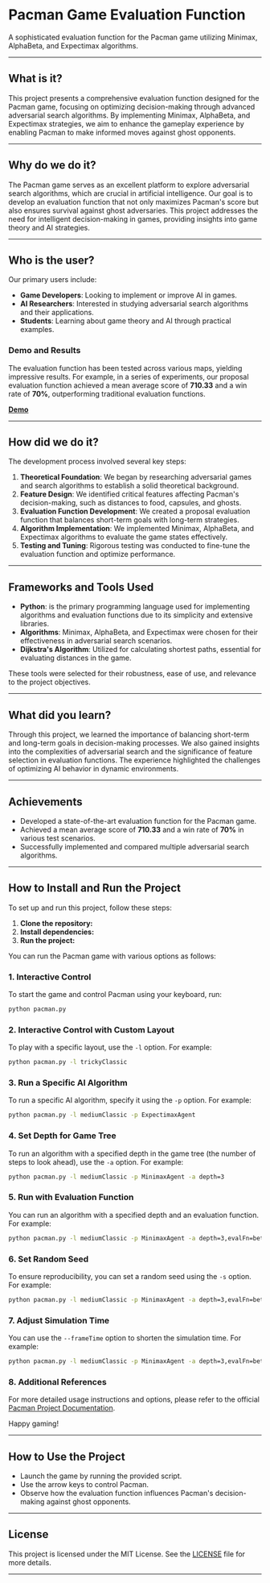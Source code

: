 # **Pacman Game Evaluation Function**

A sophisticated evaluation function for the Pacman game utilizing Minimax, AlphaBeta, and Expectimax algorithms.

---
## What is it?

This project presents a comprehensive evaluation function designed for the Pacman game, focusing on optimizing decision-making through advanced adversarial search algorithms. By implementing Minimax, AlphaBeta, and Expectimax strategies, we aim to enhance the gameplay experience by enabling Pacman to make informed moves against ghost opponents.

---
## Why do we do it?

The Pacman game serves as an excellent platform to explore adversarial search algorithms, which are crucial in artificial intelligence. Our goal is to develop an evaluation function that not only maximizes Pacman's score but also ensures survival against ghost adversaries. This project addresses the need for intelligent decision-making in games, providing insights into game theory and AI strategies.

---
## Who is the user?

Our primary users include:

- **Game Developers**: Looking to implement or improve AI in games.
- **AI Researchers**: Interested in studying adversarial search algorithms and their applications.
- **Students**: Learning about game theory and AI through practical examples.

### Demo and Results

The evaluation function has been tested across various maps, yielding impressive results. For example, in a series of experiments, our proposal evaluation function achieved a mean average score of **710.33** and a win rate of **70%**, outperforming traditional evaluation functions.

**[Demo]()**

---
## How did we do it?

The development process involved several key steps:

1. **Theoretical Foundation**: We began by researching adversarial games and search algorithms to establish a solid theoretical background.
2. **Feature Design**: We identified critical features affecting Pacman's decision-making, such as distances to food, capsules, and ghosts.
3. **Evaluation Function Development**: We created a proposal evaluation function that balances short-term goals with long-term strategies.
4. **Algorithm Implementation**: We implemented Minimax, AlphaBeta, and Expectimax algorithms to evaluate the game states effectively.
5. **Testing and Tuning**: Rigorous testing was conducted to fine-tune the evaluation function and optimize performance.

---
## Frameworks and Tools Used

- **Python**: is the primary programming language used for implementing algorithms and evaluation functions due to its simplicity and extensive libraries.
- **Algorithms**: Minimax, AlphaBeta, and Expectimax were chosen for their effectiveness in adversarial search scenarios.
- **Dijkstra's Algorithm**: Utilized for calculating shortest paths, essential for evaluating distances in the game.

These tools were selected for their robustness, ease of use, and relevance to the project objectives.

---
## What did you learn?

Through this project, we learned the importance of balancing short-term and long-term goals in decision-making processes. We also gained insights into the complexities of adversarial search and the significance of feature selection in evaluation functions. The experience highlighted the challenges of optimizing AI behavior in dynamic environments.

---
## Achievements

- Developed a state-of-the-art evaluation function for the Pacman game.
- Achieved a mean average score of **710.33** and a win rate of **70%** in various test scenarios.
- Successfully implemented and compared multiple adversarial search algorithms.

---
## How to Install and Run the Project

To set up and run this project, follow these steps:

1. **Clone the repository:**
2. **Install dependencies:**
3. **Run the project:**

You can run the Pacman game with various options as follows:

### 1. Interactive Control
To start the game and control Pacman using your keyboard, run:
```bash
python pacman.py
```

### 2. Interactive Control with Custom Layout
To play with a specific layout, use the `-l` option. For example:
```bash
python pacman.py -l trickyClassic
```

### 3. Run a Specific AI Algorithm
To run a specific AI algorithm, specify it using the `-p` option. For example:
```bash
python pacman.py -l mediumClassic -p ExpectimaxAgent
```

### 4. Set Depth for Game Tree
To run an algorithm with a specified depth in the game tree (the number of steps to look ahead), use the `-a` option. For example:
```bash
python pacman.py -l mediumClassic -p MinimaxAgent -a depth=3
```

### 5. Run with Evaluation Function
You can run an algorithm with a specified depth and an evaluation function. For example:
```bash
python pacman.py -l mediumClassic -p MinimaxAgent -a depth=3,evalFn=betterEvaluationFunction
```

### 6. Set Random Seed
To ensure reproducibility, you can set a random seed using the `-s` option. For example:
```bash
python pacman.py -l mediumClassic -p MinimaxAgent -a depth=3,evalFn=betterEvaluationFunction -s 22520000 
```

### 7. Adjust Simulation Time
You can use the `--frameTime` option to shorten the simulation time. For example:
```bash
python pacman.py -l mediumClassic -p MinimaxAgent -a depth=3,evalFn=betterEvaluationFunction --frameTime 0
```

### 8. Additional References

For more detailed usage instructions and options, please refer to the official [Pacman Project Documentation](https://inst.eecs.berkeley.edu/~cs188/fa19/project2/).

Happy gaming!

---
## How to Use the Project

- Launch the game by running the provided script.
- Use the arrow keys to control Pacman.
- Observe how the evaluation function influences Pacman's decision-making against ghost opponents.

---
## License

This project is licensed under the MIT License. See the [LICENSE](LICENSE) file for more details.

---

